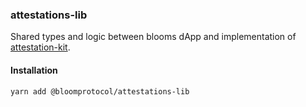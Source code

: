 ### attestations-lib

Shared types and logic between blooms dApp and implementation of [attestation-kit](https://github.com/hellobloom/attestation-kit).

#### Installation

`yarn add @bloomprotocol/attestations-lib`
